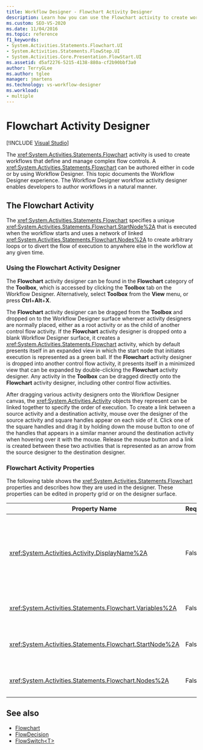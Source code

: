 ```yaml
---
title: Workflow Designer - Flowchart Activity Designer
description: Learn how you can use the Flowchart activity to create workflows that define and manage complex flow controls.
ms.custom: SEO-VS-2020
ms.date: 11/04/2016
ms.topic: reference
f1_keywords:
- System.Activities.Statements.Flowchart.UI
- System.Activities.Statements.FlowStep.UI
- System.Activities.Core.Presentation.FlowStart.UI
ms.assetid: d5af2276-5215-4138-880a-cf2b90bbf3a0
author: TerryGLee
ms.author: tglee
manager: jmartens
ms.technology: vs-workflow-designer
ms.workload:
- multiple
---
```

# Flowchart Activity Designer

 [!INCLUDE [Visual Studio](~/includes/applies-to-version/vs-windows-only.md)]

The <xref:System.Activities.Statements.Flowchart> activity is used to create workflows that define and manage complex flow controls. A <xref:System.Activities.Statements.Flowchart> can be authored either in code or by using Workflow Designer. This topic documents the Workflow Designer experience. The Workflow Designer workflow activity designer enables developers to author workflows in a natural manner.

## The Flowchart Activity

The <xref:System.Activities.Statements.Flowchart> specifies a unique <xref:System.Activities.Statements.Flowchart.StartNode%2A> that is executed when the workflow starts and uses a network of linked <xref:System.Activities.Statements.Flowchart.Nodes%2A> to create arbitrary loops or to divert the flow of execution to anywhere else in the workflow at any given time.

### Using the Flowchart Activity Designer

The **Flowchart** activity designer can be found in the **Flowchart** category of the **Toolbox**, which is accessed by clicking the **Toolbox** tab on the Workflow Designer. Alternatively, select **Toolbox** from the **View** menu, or press **Ctrl**+**Alt**+**X**.

The **Flowchart** activity designer can be dragged from the **Toolbox** and dropped on to the Workflow Designer surface wherever activity designers are normally placed, either as a root activity or as the child of another control flow activity. If the **Flowchart** activity designer is dropped onto a blank Workflow Designer surface, it creates a <xref:System.Activities.Statements.Flowchart> activity, which by default presents itself in an expanded view in which the start node that initiates execution is represented as a green ball. If the **Flowchart** activity designer is dropped into another control flow activity, it presents itself in a minimized view that can be expanded by double-clicking the **Flowchart** activity designer. Any activity in the **Toolbox** can be dragged directly onto the **Flowchart** activity designer, including other control flow activities.

After dragging various activity designers onto the Workflow Designer canvas, the <xref:System.Activities.Activity> objects they represent can be linked together to specify the order of execution. To create a link between a source activity and a destination activity, mouse over the designer of the source activity and square handles appear on each side of it. Click one of the square handles and drag it by holding down the mouse button to one of the handles that appears in a similar manner around the destination activity when hovering over it with the mouse. Release the mouse button and a link is created between these two activities that is represented as an arrow from the source designer to the destination designer.

### Flowchart Activity Properties

The following table shows the <xref:System.Activities.Statements.Flowchart> properties and describes how they are used in the designer. These properties can be edited in property grid or on the designer surface.

|Property Name|Required|Usage|
|-|--------------|-|
|<xref:System.Activities.Activity.DisplayName%2A>|False|Specifies the display name of the activity designer in the header. The default value is Flowchart. The value can be edited in the **Properties** window or directly on the activity designer header.<br /><br /> Although the <xref:System.Activities.Activity.DisplayName%2A> is not strictly required, it is a best practice to use one.|
|<xref:System.Activities.Statements.Flowchart.Variables%2A>|False|The collection of variables that are scoped within this <xref:System.Activities.Statements.Flowchart> to share state across its child activities.|
|<xref:System.Activities.Statements.Flowchart.StartNode%2A>|False|The <xref:System.Activities.Statements.FlowNode> that is executed when the <xref:System.Activities.Statements.Flowchart> starts.|
|<xref:System.Activities.Statements.Flowchart.Nodes%2A>|False|Contains the collection of <xref:System.Activities.Statements.FlowNode> objects in the <xref:System.Activities.Statements.Flowchart>.|

## See also

- [Flowchart](../workflow-designer/flowchart-activity-designers.md)
- [FlowDecision](../workflow-designer/flowdecision-activity-designer.md)
- [FlowSwitch\<T>](../workflow-designer/flowswitch-t-activity-designer.md)
